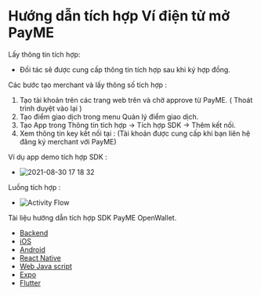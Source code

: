 # Hướng dẫn tích hợp Ví điện tử mở PayME
Lấy thông tin tích hợp:
- Đối tác sẽ được cung cấp thông tin tích hợp sau khi ký hợp đồng.

Các bước tạo merchant và lấy thông số tích hợp :
1. Tạo tài khoản trên các trang web trên và chờ approve từ PayME. ( Thoát trình duyệt vào lại )
2. Tạo điểm giao dịch trong menu Quản lý điểm giao dịch.
3. Tạo App trong Thông tin tích hợp -> Tích hợp SDK -> Thêm kết nối.
4. Xem thông tin key kết nối tại :
(Tài khoản được cung cấp khi bạn liên hệ đăng ký merchant với PayME)

Ví dụ app demo tích hợp SDK :
- ![2021-08-30 17 18 32](https://user-images.githubusercontent.com/77372872/131334513-56d035ee-4cfc-405a-aeb7-5dfb68ef992a.jpg)

Luồng tích hợp :
- ![Activity Flow](https://github.com/PayME-Tech/OpenEWallet/blob/main/FlowServer.png)

Tài liệu hướng dẫn tích hợp SDK PayME OpenWallet.
- [Backend](https://github.com/PayME-Tech/OpenEWallet/wiki/Backend)
- [iOS](https://github.com/PayME-Tech/PayME-SDK-IOS/blob/master/README.md)
- [Android](https://github.com/PayME-Tech/PayME-SDK-Android-Example/blob/main/README.md)
- [React Native](https://github.com/PayME-Tech/PayME-SDK-RN-Readme)
- [Web Java script](https://github.com/PayME-Tech/PayME-SDK-JS)
- [Expo](https://github.com/PayME-Tech/PayME-SDK-Expo-Readme)
- [Flutter](https://github.com/PayME-Tech/PayME-SDK-Flutter)
